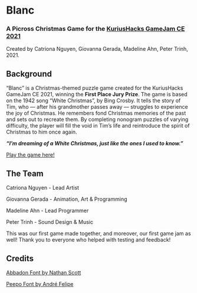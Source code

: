 # Blanc
### A Picross Christmas Game for the [KuriusHacks GameJam CE 2021](https://www.kurius.ca/kuriushacks-ce)
Created by Catriona Nguyen, Giovanna Gerada, Madeline Ahn, Peter Trinh, 2021.


## Background
“Blanc” is a Christmas-themed puzzle game created for the KuriusHacks GameJam CE 2021, winning the **First Place Jury Prize**. The game is based on the 1942 song “White Christmas”, by Bing Crosby. It tells the story of Tim, who — after his grandmother passes away — struggles to experience the joy of Christmas. He remembers fond Christmas memories of the past and sets out to recreate them. By completing nonogram puzzles of varying difficulty, the player will fill the void in Tim’s life and reintroduce the spirit of Christmas to him once again.

***“I’m dreaming of a White Christmas, just like the ones I used to know.”***


[Play the game here!](https://madelahn.itch.io/blanc)




## The Team
Catriona Nguyen   -  Lead Artist

Giovanna Gerada   -  Animation, Art & Programming

Madeline Ahn   -  Lead Programmer

Peter Trinh   -  Sound Design & Music


This was our first game made together, and moreover, our first game jam as well! Thank you to everyone who helped with testing and feedback!


## Credits
[Abbadon Font by Nathan Scott](https://caffinate.itch.io/abaddon)

[Peepo Font by André Felipe](https://www.dafont.com/peepo.font)
